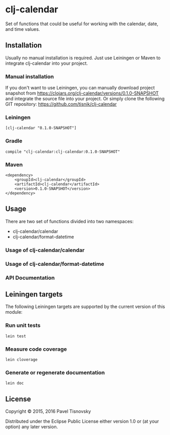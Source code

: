# clj-calendar

Set of functions that could be useful for working with the calendar, date, and
time values.

## Installation

Usually no manual installation is required. Just use Leiningen or Maven to
integrate clj-calendar into your project.

### Manual installation

If you don't want to use Leiningen, you can manually download project snapshot
from https://clojars.org/clj-calendar/versions/0.1.0-SNAPSHOT and integrate the
source file into your project. Or simply clone the following GIT repository:
https://github.com/tisnik/clj-calendar

### Leiningen

    [clj-calendar "0.1.0-SNAPSHOT"]

### Gradle

    compile "clj-calendar:clj-calendar:0.1.0-SNAPSHOT"

### Maven

    <dependency>
        <groupId>clj-calendar</groupId>
        <artifactId>clj-calendar</artifactId>
        <version>0.1.0-SNAPSHOT</version>
    </dependency>

## Usage

There are two set of functions divided into two namespaces:

- clj-calendar/calendar
- clj-calendar/format-datetime

### Usage of clj-calendar/calendar

### Usage of clj-calendar/format-datetime

### API Documentation

## Leiningen targets

The following Leiningen targets are supported by the current version of this module:

### Run unit tests

    lein test

### Measure code coverage

    lein cloverage

### Generate or regenerate documentation

    lein doc

## License

Copyright © 2015, 2016 Pavel Tisnovsky

Distributed under the Eclipse Public License either version 1.0 or (at your
option) any later version.

